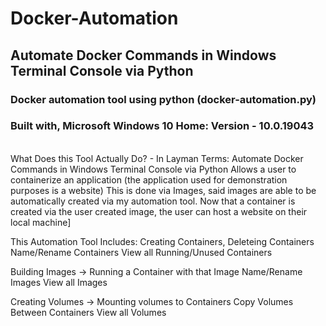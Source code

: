 # Docker-Automation
## Automate Docker Commands in Windows Terminal Console via Python

### Docker automation tool using python (docker-automation.py)
### Built with, Microsoft Windows 10 Home: Version - 10.0.19043

<br/>What Does this Tool Actually Do? - In Layman Terms:
  Automate Docker Commands in Windows Terminal Console via Python
Allows a user to containerize an application (the application used for demonstration purposes is a website)
This is done via Images, said images are able to be automatically created via my automation tool.
Now that a container is created via the user created image, the user can host a website on their local machine]

This Automation Tool Includes:
Creating Containers, Deleteing Containers
Name/Rename Containers
View all Running/Unused Containers

Building Images -> Running a Container with that Image
Name/Rename Images
View all Images

Creating Volumes -> Mounting volumes to Containers
Copy Volumes Between Containers
View all Volumes
